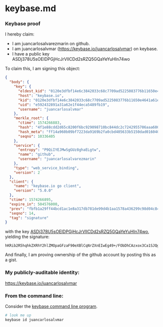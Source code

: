 # keybase.md
### Keybase proof

I hereby claim:

  * I am juancarlosalvarezmarin on github.
  * I am juancarlosalvmar (https://keybase.io/juancarlosalvmar) on keybase.
  * I have a public key ASDj378U5sOEIDPGjHcJrVIlCDd2sRZQ5GQaYeYuHIn74wo

To claim this, I am signing this object:

```json
{
  "body": {
    "key": {
      "eldest_kid": "0120e3dfbf14e6c3842033c68c7709ad5225083776b11650e4641a61e62e1c89fbe30a",
      "host": "keybase.io",
      "kid": "0120e3dfbf14e6c3842033c68c7709ad5225083776b11650e4641a61e62e1c89fbe30a",
      "uid": "e592432891a31a62e1f44eca5489fb19",
      "username": "juancarlosalvmar"
    },
    "merkle_root": {
      "ctime": 1574266883,
      "hash": "4f1e88cdd2d65c8200f6bc929098710bc844dc2c7242955706aaa6008eaa2a3d8a2df741c7d8e9d4863d7772c046dab2ab7cc461aa0cec77e63d7b4d661b298f",
      "hash_meta": "ff14a960b09bf7223da9169b2fa0cbd405633b5150dad01604094ff2ea732295",
      "seqno": 10336405
    },
    "service": {
      "entropy": "P9QiIYEJMwSgGUz8ghaELgtw",
      "name": "github",
      "username": "juancarlosalvarezmarin"
    },
    "type": "web_service_binding",
    "version": 2
  },
  "client": {
    "name": "keybase.io go client",
    "version": "5.0.0"
  },
  "ctime": 1574266895,
  "expire_in": 504576000,
  "prev": "fbfb1a29ff44bcd1ac1e8a317db781de99d4b1aa1578a436299c98d04c840584",
  "seqno": 14,
  "tag": "signature"
}
```

with the key [ASDj378U5sOEIDPGjHcJrVIlCDd2sRZQ5GQaYeYuHIn74wo](https://keybase.io/juancarlosalvmar), yielding the signature:

```
hKRib2R5hqhkZXRhY2hlZMOpaGFzaF90eXBlCqNrZXnEIwEg49+/FObDhCAzxox3Ca1SJQg3drEWUORkGmHmLhyJ++MKp3BheWxvYWTESpcCDsQg+/saKf9EvNGsHooxfbeB3pnUsaoVeKQ2KZyY0EyEBYTEIMcbw8X1+S0EZ1iJf2D9/CK4sw8cpGnEDL1eH4II97rIAgHCo3NpZ8RAwWGy49jBK/L/69aluaDCe3Bdf5jndJ0KJvklcdBqGYWR0OmFOR0CST9vGwkzVCh68SQQfvb4/IO80bDi1zoxDqhzaWdfdHlwZSCkaGFzaIKkdHlwZQildmFsdWXEIB9bntrN55/N0yY9/BloWDIZOn+cEmoRclQSlqWmZozlo3RhZ80CAqd2ZXJzaW9uAQ==

```

And finally, I am proving ownership of the github account by posting this as a gist.

### My publicly-auditable identity:

https://keybase.io/juancarlosalvmar

### From the command line:

Consider the [keybase command line program](https://keybase.io/download).

```bash
# look me up
keybase id juancarlosalvmar
```

